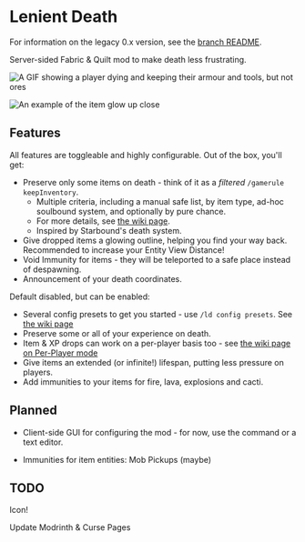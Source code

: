 # Lenient Death

For information on the legacy 0.x version, see the [branch README](https://github.com/JackFred2/LenientDeath/tree/legacy-1.x).

Server-sided Fabric & Quilt mod to make death less frustrating.

![A GIF showing a player dying and keeping their armour and tools, but not ores](https://i.imgur.com/dVXWpMb.gif)

![An example of the item glow up close](https://i.imgur.com/Ps0mbnO.png)

## Features

All features are toggleable and highly configurable. Out of the box, you'll get:

- Preserve only some items on death - think of it as a _filtered_ `/gamerule keepInventory`.
  - Multiple criteria, including a manual safe list, by item type, ad-hoc soulbound system, and optionally by pure chance.
  - For more details, see [the wiki page](https://github.com/JackFred2/LenientDeath/wiki/Preserve-Items-on-Death).
  - Inspired by Starbound's death system.
- Give dropped items a glowing outline, helping you find your way back. Recommended to increase your Entity View Distance!
- Void Immunity for items - they will be teleported to a safe place instead of despawning.
- Announcement of your death coordinates.

Default disabled, but can be enabled:

- Several config presets to get you started - use `/ld config presets`. See [the wiki page](https://github.com/JackFred2/LenientDeath/wiki#presets)
- Preserve some or all of your experience on death.
- Item & XP drops can work on a per-player basis too - see [the wiki page on Per-Player mode](https://github.com/JackFred2/LenientDeath/wiki/Per-Player)
- Give items an extended (or infinite!) lifespan, putting less pressure on players.
- Add immunities to your items for fire, lava, explosions and cacti.

## Planned

- Client-side GUI for configuring the mod - for now, use the command or a text editor.

- Immunities for item entities: Mob Pickups (maybe)

## TODO

Icon!

Update Modrinth & Curse Pages
